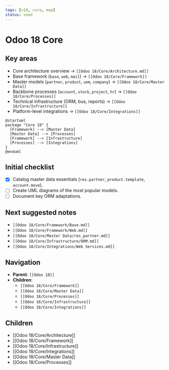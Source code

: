 ```yaml
---
tags: [v18, core, map]
status: seed
---
```

# Odoo 18 Core

## Key areas
- Core architecture overview -> `[[Odoo 18/Core/Architecture.md]]`
- Base framework (`base`, `web`, `mail`) -> `[[Odoo 18/Core/Framework]]`
- Master models (`partner`, `product`, `uom`, `company`) -> `[[Odoo 18/Core/Master Data]]`
- Backbone processes (`account`, `stock`, `project`, `hr`) -> `[[Odoo 18/Core/Processes]]`
- Technical infrastructure (ORM, bus, reports) -> `[[Odoo 18/Core/Infrastructure]]`
- Platform-level integrations -> `[[Odoo 18/Core/Integrations]]`

```plantuml
@startuml
package "Core 18" {
  [Framework] --> [Master Data]
  [Master Data] --> [Processes]
  [Framework] --> [Infrastructure]
  [Processes] --> [Integrations]
}
@enduml
```

## Initial checklist
- [x] Catalog master data essentials (`res.partner`, `product.template`, `account.move`).
- [ ] Create UML diagrams of the most popular models.
- [ ] Document key ORM adaptations.

## Next suggested notes
- `[[Odoo 18/Core/Framework/Base.md]]`
- `[[Odoo 18/Core/Framework/Web.md]]`
- `[[Odoo 18/Core/Master Data/res_partner.md]]`
- `[[Odoo 18/Core/Infrastructure/ORM.md]]`
- `[[Odoo 18/Core/Integrations/Web Services.md]]`

## Navigation
- **Parent**: `[[Odoo 18]]`
- **Children**:
  - `[[Odoo 18/Core/Framework]]`
  - `[[Odoo 18/Core/Master Data]]`
  - `[[Odoo 18/Core/Processes]]`
  - `[[Odoo 18/Core/Infrastructure]]`
  - `[[Odoo 18/Core/Integrations]]`





## Children
- [[Odoo 18/Core/Architecture]]
- [[Odoo 18/Core/Framework]]
- [[Odoo 18/Core/Infrastructure]]
- [[Odoo 18/Core/Integrations]]
- [[Odoo 18/Core/Master Data]]
- [[Odoo 18/Core/Processes]]